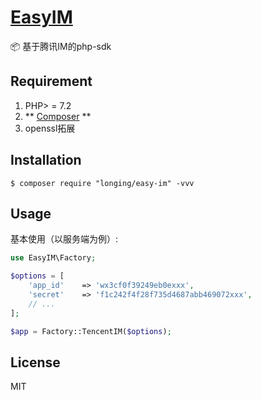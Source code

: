 <h1 align="left"><a href="https://www.easyim.cn">EasyIM</a></h1>

📦 基于腾讯IM的php-sdk

## Requirement

1. PHP> = 7.2
2. ** [Composer](https://getcomposer.org/) **
3. openssl拓展

## Installation

```shell
$ composer require "longing/easy-im" -vvv
```
## Usage

基本使用（以服务端为例）:

```php
use EasyIM\Factory;

$options = [
    'app_id'    => 'wx3cf0f39249eb0exxx',
    'secret'    => 'f1c242f4f28f735d4687abb469072xxx',
    // ...
];

$app = Factory::TencentIM($options);
```

## License

MIT
